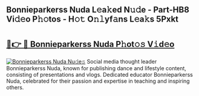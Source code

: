 ## Bonnieparkerss Nuda L𝚎a𝚔ed N𝚞𝚍e - Part-HB8 Vi𝚍𝚎o P𝚑𝚘tos - H𝚘𝚝 O𝚗𝚕yf𝚊ns L𝚎a𝚔s 5Pxkt

# <h2><a href="http://kf2u76c.oniu.top/?m=Bonnieparkerss+Nuda">🔗👉 🔴 Bonnieparkerss Nuda P𝚑ot𝚘𝚜 V𝚒d𝚎o</a></h2>

[![Bonnieparkerss Nuda Nu𝚍e𝚜](https://i.imgur.com/0qMVB7G.gif)](http://kf2u76c.oniu.top/?m=Bonnieparkerss+Nuda)
Social media thought leader Bonnieparkerss Nuda, known for publishing dance and lifestyle content, consisting of presentations and vlogs. Dedicated educator Bonnieparkerss Nuda, celebrated for their passion and expertise in teaching and inspiring others.  
